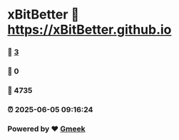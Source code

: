# xBitBetter :link: https://xBitBetter.github.io 
### :page_facing_up: [3](https://xBitBetter.github.io/tag.html) 
### :speech_balloon: 0 
### :hibiscus: 4735 
### :alarm_clock: 2025-06-05 09:16:24 
### Powered by :heart: [Gmeek](https://github.com/Meekdai/Gmeek)
